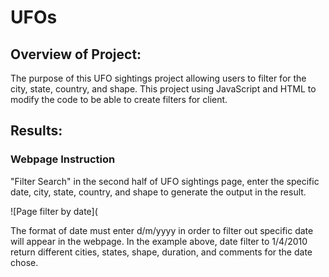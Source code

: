 # UFOs

## Overview of Project:
The purpose of this UFO sightings project allowing users to filter for the city, state, country, and shape. This project using JavaScript and HTML to modify the code to be able to create filters for client.

## Results:
### Webpage Instruction

"Filter Search" in the second half of UFO sightings page, enter the specific date, city, state, country, and shape to generate the output in the result. 

![Page filter by date](

The format of date must enter d/m/yyyy in order to filter out specific date will appear in the webpage. In the example above, date filter to 1/4/2010 return different cities, states, shape, duration, and comments for the date chose.

